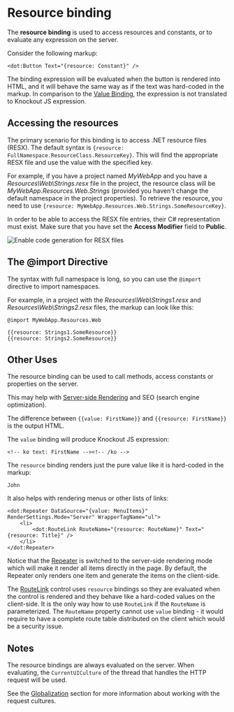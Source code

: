 # Resource binding

The **resource binding** is used to access resources and constants, or to evaluate any expression on the server. 

Consider the following markup:

```CSHARP
<dot:Button Text="{resource: Constant}" />
``` 

The binding expression will be evaluated when the button is rendered into HTML, and it will behave the same way as if the text was hard-coded in the markup. In comparison to the [Value Binding](/docs/tutorials/basics-value-binding/{branch}), the expression is not translated to Knockout JS expression.

## Accessing the resources

The primary scenario for this binding is to access .NET resource files (RESX). The default syntax is `{resource: FullNamespace.ResourceClass.ResourceKey}`. 
This will find the appropriate RESX file and use the value with the specified key.

For example, if you have a project named *MyWebApp* and you have a *Resources\Web\Strings.resx* file in the project, the resource class will 
be *MyWebApp.Resources.Web.Strings* (provided you haven't change the default namespace in the project properties). To retrieve the resource, you need
to use `{resource: MyWebApp.Resources.Web.Strings.SomeResourceKey}`.

In order to be able to access the RESX file entries, their C# representation must exist. Make sure that you have set the __Access Modifier__ field to **Public**.

<img src="{imageDir}basics-resource-binding-img1.png" alt="Enable code generation for RESX files" class="img-responsive" /> 

## The @import Directive

The syntax with full namespace is long, so you can use the `@import` directive to import namespaces.

For example, in a project with the *Resources\Web\Strings1.resx* and *Resources\Web\Strings2.resx* files, the markup can look like this:

```DOTHTML
@import MyWebApp.Resources.Web

{{resource: Strings1.SomeResource}}
{{resource: Strings2.SomeResource}}
```

## Other Uses

The resource binding can be used to call methods, access constants or properties on the server.

This may help with [Server-side Rendering](/docs/tutorials/basics-server-side-html-generation/{branch}) and SEO (search engine optimization).

The difference between `{{value: FirstName}}` and `{{resource: FirstName}}` is the output HTML.

The `value` binding will produce Knockout JS expression:

```DOTHTML
<!-- ko text: FirstName --><!-- /ko -->
```

The `resource` binding renders just the pure value like it is hard-coded in the markup:

```
John
```

It also helps with rendering menus or other lists of links:

```DOTHTML
<dot:Repeater DataSource="{value: MenuItems}" RenderSettings.Mode="Server" WrapperTagName="ul">
    <li>
        <dot:RouteLink RouteName="{resource: RouteName}" Text="{resource: Title}" />
    </li>
</dot:Repeater>
```

Notice that the [Repeater](/docs/controls/builtin/Repeater/{branch}) is switched to the server-side rendering mode which will make it render all items directly in the page. By default, the Repeater only renders one item and generate the items on the client-side.

The [RouteLink](/docs/controls/builtin/RouteLink/{branch}) control uses `resource` bindings so they are evaluated when the control is rendered and they behave like a hard-coded values on the client-side. It is the only way how to use `RouteLink` if the `RouteName` is parameterized. The `RouteName` property cannot use `value` binding - it would require to have a complete route table distributed on the client which would be a security issue. 

## Notes

 The resource bindings are always evaluated on the server. When evaluating, the `CurrentUICulture` of the thread that handles the HTTP request will be used. 
 
 See the [Globalization](/docs/tutorials/basics-globalization/{branch}) section for more information about working with the request cultures.

